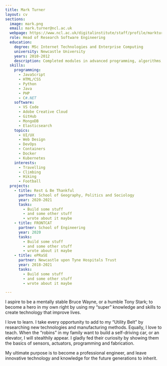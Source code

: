 ```yaml
---
title: Mark Turner
layout: cv
sections:
  image: mark.png
  email: mark.turner@ncl.ac.uk
  webpage: https://www.ncl.ac.uk/digitalinstitute/staff/profile/markturner.html
  role: Head of Research Software Engineering
  education:
    degree: MSc Internet Technologies and Enterprise Computing
    university: Newcastle University
    years: 2010-2012
    description: Completed modules in advanced programming, algorithms, security, information management, enterprise computing and web technologies.
  skills:
    programming:
      - JavaScript
      - HTML/CSS
      - Python
      - Java
      - PHP
      - C#.NET
    software:
      - VS Code
      - Adobe Creative Cloud
      - GitHub
      - MongoDB
      - Elasticsearch
    topics:
      - UI/UX
      - Web Design
      - DevOps
      - Containers
      - Docker
      - Kubernetes
    interests:
      - Travelling
      - Climbing
      - Hiking
      - Football
  projects:
    - title: Rest & Be Thankful
      partner: School of Geography, Politics and Sociology
      year: 2020-2021
      tasks:
        - Build some stuff
        - and some other stuff
        - wrote about it maybe
    - title: FRONTCAT
      partner: School of Engineering
      year: 2020
      tasks:
        - Build some stuff
        - and some other stuff
        - wrote about it maybe
    - title: ePRaSE
      partner: Newcastle upon Tyne Hospitals Trust
      year: 2018-2021
      tasks:
        - Build some stuff
        - and some other stuff
        - wrote about it maybe

---
```

I aspire to be a mentally stable Bruce Wayne, or a humble Tony Stark; to become a hero in my own right by using my “super” knowledge and skills to create technology that improve lives.

I love to learn. I take every opportunity to add to my “Utility Belt” by researching new technologies and manufacturing methods. Equally, I love to teach. When the “robins” in my family want to build a self-driving car, or an elevator, I will stealthily appear. I gladly fed their curiosity by showing them the basics of sensors, actuators, programming and fabrication.

My ultimate purpose is to become a professional engineer, and leave innovative technology and knowledge for the future generations to inherit.
